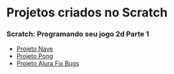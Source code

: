 # Projetos criados no Scratch

### Scratch: Programando seu jogo 2d Parte 1
- [Projeto Nave](https://scratch.mit.edu/projects/637526221/)
- [Projeto Pong](https://scratch.mit.edu/projects/639492799)
- [Projeto Alura Fix Bugs](https://scratch.mit.edu/projects/637760905/)
